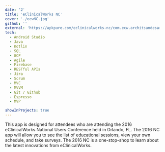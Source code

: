 ```yaml
---
date: '2'
title: 'eClinicalWorks NC'
cover: './ecwNC.jpg'
github: ''
external: 'https://apkpure.com/eclinicalworks-nc/com.ecw.architsandesara.nc2016'
tech:
  - Android Studio
  - Java
  - Kotlin
  - SQL
  - GCP
  - Agile
  - Firebase
  - RESTful APIs
  - Jira
  - Scrum
  - MVC
  - MVVM
  - Git / Github
  - Espresso
  - MVP

showInProjects: true
---
```


This app is designed for attendees who are attending the 2016 eClinicalWorks National Users Conference held in Orlando, FL. The 2016 NC app will allow you to see the list of educational sessions, view your own schedule, and take surveys. The 2016 NC is a one-stop-shop to learn about the latest innovations from eClinicalWorks.
